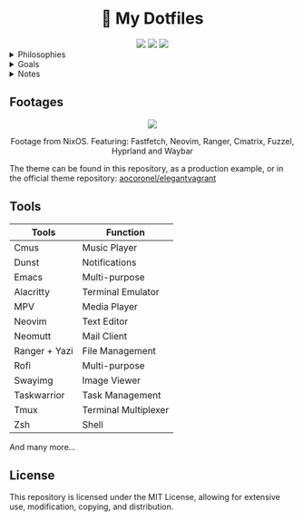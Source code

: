 <h1 align="center">🍚 My Dotfiles</h1>

<div align="center">
<img src=https://img.shields.io/github/repo-size/aocoronel/dotfiles?color=7c5cff&label=SIZE&logo=googlecloudstorage&style=for-the-badge&logoColor=D9E0EE&labelColor=292324>
<img src=https://img.shields.io/badge/Keep%20It%20Simple-Stupid-7c5cff?logo=archlinux&style=for-the-badge&logoColor=D9E0EE&labelColor=292324>
<img src=https://img.shields.io/github/license/aocoronel/dotfiles?color=7c5cff&label=LICENSE&logo=github&style=for-the-badge&logoColor=D9E0EE&labelColor=292324>
</div>

<details>
  <summary>Philosophies</summary>

- <strong>Keep things simple</strong>
- Keep it easy to maintain
- Lightweight system without sacrificing on visuals (keep it modern)
    </details>

<details>
  <summary>Goals</summary>

- Make the system highly customized
- Keep the visuals consistent with an original theme (Elegant Vagrant)
- Execute any task blazingly fast without any frictions to my workflow
- Integrate CLI tools to produce results better than any GUI Tool
  </details>

<details>
  <summary>Notes</summary>

If you want to deploy my whole system just the way I use it, you can try out my [NixOS configuration](https://github.com/aocoronel/nix) file.

The `justfile` at the root of this repository contains many helpful recipes to get started with this repository.

  </details>

## Footages

<div align="center">
  <img src="https://git.disroot.org/aocoronel/images/raw/branch/main/dotfiles/2025-04-21-nixos.webp">
  <p>Footage from NixOS. Featuring: Fastfetch, Neovim, Ranger, Cmatrix, Fuzzel, Hyprland and Waybar</p>
</div>

The theme can be found in this repository, as a production example, or in the official theme repository: [aocoronel/elegantvagrant](https://github.com/aocoronel/elegantvagrant)

## Tools

| Tools         | Function             |
| ------------- | -------------------- |
| Cmus          | Music Player         |
| Dunst         | Notifications        |
| Emacs         | Multi-purpose        |
| Alacritty     | Terminal Emulator    |
| MPV           | Media Player         |
| Neovim        | Text Editor          |
| Neomutt       | Mail Client          |
| Ranger + Yazi | File Management      |
| Rofi          | Multi-purpose        |
| Swayimg       | Image Viewer         |
| Taskwarrior   | Task Management      |
| Tmux          | Terminal Multiplexer |
| Zsh           | Shell                |

And many more...

## License

This repository is licensed under the MIT License, allowing for extensive use, modification, copying, and distribution.
